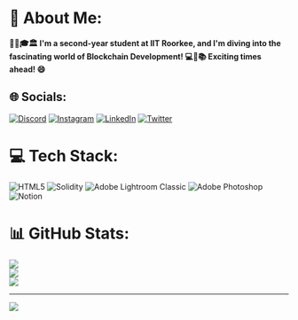 

<!--
**ByteChic/ByteChic** is a ✨ _special_ ✨ repository because its `README.md` (this file) appears on your GitHub profile.

Here are some ideas to get you started:

- 🔭 I’m currently working on ...
- 🌱 I’m currently learning ...
- 👯 I’m looking to collaborate on ...
- 🤔 I’m looking for help with ...
- 💬 Ask me about ...
- 📫 How to reach me: ...
- 😄 Pronouns: ...
- ⚡ Fun fact: ...
-->
# 💫 About Me:
**👨‍🎓🎓🏛️ I'm a second-year student at IIT Roorkee, and I'm diving into the fascinating world of Blockchain Development! 💻🔗📚 Exciting times ahead! 😄**


## 🌐 Socials:
[![Discord](https://img.shields.io/badge/Discord-%237289DA.svg?logo=discord&logoColor=white)](https://discord.gg/xxxtentavion555) [![Instagram](https://img.shields.io/badge/Instagram-%23E4405F.svg?logo=Instagram&logoColor=white)](https://instagram.com/swarnkarnayan/) [![LinkedIn](https://img.shields.io/badge/LinkedIn-%230077B5.svg?logo=linkedin&logoColor=white)](https://linkedin.com/in/nayan-swarnkar-a9b797265) [![Twitter](https://img.shields.io/badge/Twitter-%231DA1F2.svg?logo=Twitter&logoColor=white)](https://twitter.com/NayanSwarnkar04) 

# 💻 Tech Stack:
![HTML5](https://img.shields.io/badge/html5-%23E34F26.svg?style=flat&logo=html5&logoColor=white) ![Solidity](https://img.shields.io/badge/Solidity-%23363636.svg?style=flat&logo=solidity&logoColor=white)  ![Adobe Lightroom Classic](https://img.shields.io/badge/Adobe%20Lightroom%20Classic-31A8FF.svg?style=flat&logo=Adobe%20Lightroom%20Classic&logoColor=white) ![Adobe Photoshop](https://img.shields.io/badge/adobe%20photoshop-%2331A8FF.svg?style=flat&logo=adobe%20photoshop&logoColor=white) ![Notion](https://img.shields.io/badge/Notion-%23000000.svg?style=flat&logo=notion&logoColor=white)
# 📊 GitHub Stats:
![](https://github-readme-stats.vercel.app/api?username=ByteChic&theme=default&hide_border=false&include_all_commits=false&count_private=false)<br/>
![](https://github-readme-streak-stats.herokuapp.com/?user=ByteChic&theme=default&hide_border=false)<br/>
![](https://github-readme-stats.vercel.app/api/top-langs/?username=ByteChic&theme=default&hide_border=false&include_all_commits=false&count_private=false&layout=compact)

---
[![](https://visitcount.itsvg.in/api?id=ByteChic&icon=0&color=0)](https://visitcount.itsvg.in)

<!-- Proudly created with GPRM ( https://gprm.itsvg.in ) -->

